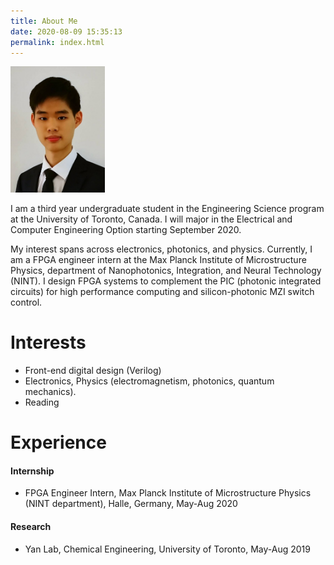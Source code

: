 ```yaml
---
title: About Me 
date: 2020-08-09 15:35:13
permalink: index.html 
---
```

<img src="/images/profile.jpeg" style="float:left margin-right: 0;" width="30%" height="30%"> 

I am a third year undergraduate student in the Engineering Science program at the University of Toronto, Canada. I will major in the Electrical and Computer Engineering Option starting September 2020.

My interest spans across electronics, photonics, and physics. Currently, I am a FPGA engineer intern at the Max Planck Institute of Microstructure Physics, department of Nanophotonics, Integration, and Neural Technology (NINT). I design FPGA systems to complement the PIC (photonic integrated circuits) for high performance computing and silicon-photonic MZI switch control. 


# Interests
- Front-end digital design (Verilog)
- Electronics, Physics (electromagnetism, photonics, quantum mechanics).
- Reading

# Experience

#### Internship
- FPGA Engineer Intern, Max Planck Institute of Microstructure Physics (NINT department), Halle, Germany, May-Aug 2020

#### Research 
- Yan Lab, Chemical Engineering, University of Toronto, May-Aug 2019
